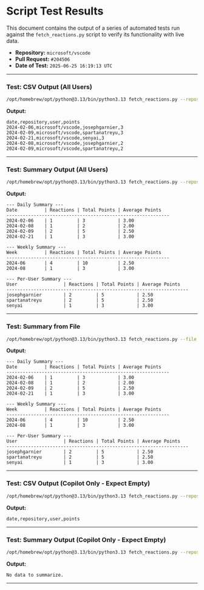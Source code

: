 # Script Test Results

This document contains the output of a series of automated tests run against the `fetch_reactions.py` script to verify its functionality with live data.

- **Repository:** `microsoft/vscode`
- **Pull Request:** `#204506`
- **Date of Test:** `2025-06-25 16:19:13 UTC`

---
### Test: CSV Output (All Users)

```bash
/opt/homebrew/opt/python@3.13/bin/python3.13 fetch_reactions.py --repos microsoft/vscode --all-users --test-pr 204506 > test_results.csv && cat test_results.csv
```

**Output:**

```
date,repository,user,points
2024-02-06,microsoft/vscode,josephgarnier,3
2024-02-09,microsoft/vscode,spartanatreyu,3
2024-02-21,microsoft/vscode,senyai,3
2024-02-08,microsoft/vscode,josephgarnier,2
2024-02-09,microsoft/vscode,spartanatreyu,2

```

---
### Test: Summary Output (All Users)

```bash
/opt/homebrew/opt/python@3.13/bin/python3.13 fetch_reactions.py --repos microsoft/vscode --all-users --summary --test-pr 204506
```

**Output:**

```
--- Daily Summary ---
Date          | Reactions | Total Points | Average Points  
------------------------------------------------------------
2024-02-06    | 1         | 3            | 3.00            
2024-02-08    | 1         | 2            | 2.00            
2024-02-09    | 2         | 5            | 2.50            
2024-02-21    | 1         | 3            | 3.00            

--- Weekly Summary ---
Week          | Reactions | Total Points | Average Points  
------------------------------------------------------------
2024-06       | 4         | 10           | 2.50            
2024-08       | 1         | 3            | 3.00            

--- Per-User Summary ---
User                 | Reactions | Total Points | Average Points  
-------------------------------------------------------------------
josephgarnier        | 2         | 5            | 2.50            
spartanatreyu        | 2         | 5            | 2.50            
senyai               | 1         | 3            | 3.00            

```

---
### Test: Summary from File

```bash
/opt/homebrew/opt/python@3.13/bin/python3.13 fetch_reactions.py --file test_results.csv
```

**Output:**

```
--- Daily Summary ---
Date          | Reactions | Total Points | Average Points  
------------------------------------------------------------
2024-02-06    | 1         | 3            | 3.00            
2024-02-08    | 1         | 2            | 2.00            
2024-02-09    | 2         | 5            | 2.50            
2024-02-21    | 1         | 3            | 3.00            

--- Weekly Summary ---
Week          | Reactions | Total Points | Average Points  
------------------------------------------------------------
2024-06       | 4         | 10           | 2.50            
2024-08       | 1         | 3            | 3.00            

--- Per-User Summary ---
User                 | Reactions | Total Points | Average Points  
-------------------------------------------------------------------
josephgarnier        | 2         | 5            | 2.50            
spartanatreyu        | 2         | 5            | 2.50            
senyai               | 1         | 3            | 3.00            

```

---
### Test: CSV Output (Copilot Only - Expect Empty)

```bash
/opt/homebrew/opt/python@3.13/bin/python3.13 fetch_reactions.py --repos microsoft/vscode --test-pr 204506
```

**Output:**

```
date,repository,user,points

```

---
### Test: Summary Output (Copilot Only - Expect Empty)

```bash
/opt/homebrew/opt/python@3.13/bin/python3.13 fetch_reactions.py --repos microsoft/vscode --summary --test-pr 204506
```

**Output:**

```
No data to summarize.

```

---
